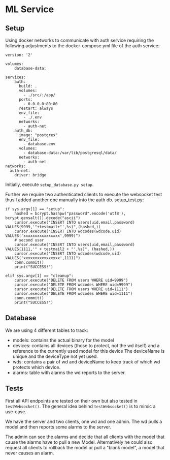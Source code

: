 # ML Service
## Setup
Using docker networks to communicate with auth service requiring the following adjustments to the docker-compose.yml file of the auth service:
```
version: '2'

volumes:
    database-data:

services:
    auth:
      build: .
      volumes:
        - ./src/:/app/
      ports:
        - 0.0.0.0:80:80 
      restart: always
      env_file:
        - ./.env
      networks:
        - auth-net
    auth_db:
      image: "postgres"
      env_file:
        - database.env
      volumes:
        - database-data:/var/lib/postgresql/data/
      networks:
        - auth-net
networks:
  auth-net:
    driver: bridge
 ```

Initially, execute ```setup_database.py setup```.
 
Further we require two authenticated clients to execute the websocket test thus I added another one manually into the auth db.
setup_test.py:
```
if sys.argv[1] == "setup":
    hashed = bcrypt.hashpw("password".encode('utf8'), bcrypt.gensalt()).decode("ascii")
    cursor.execute("INSERT INTO users(uid,email,password) VALUES(9999,'"+testmail+"',%s)",(hashed,))
    cursor.execute("INSERT INTO wdcodes(wdcode,uid) VALUES('xxxxxxxxxxxxxxxx',9999)")
    # second user
    cursor.execute("INSERT INTO users(uid,email,password) VALUES(1111,'" + testmail2 + "',%s)", (hashed,))
    cursor.execute("INSERT INTO wdcodes(wdcode,uid) VALUES('xxxxxxxxxxxxxxxx',1111)")
    conn.commit()
    print("SUCCESS!")

elif sys.argv[1] == "cleanup":
    cursor.execute("DELETE FROM users WHERE uid=9999")
    cursor.execute("DELETE FROM wdcodes WHERE uid=9999")
    cursor.execute("DELETE FROM users WHERE uid=1111")
    cursor.execute("DELETE FROM wdcodes WHERE uid=1111")
    conn.commit()
    print("SUCCESS!")
```
## Database
We are using 4 different tables to track:
- models: contains the actual binary for the model 
- devices: contains all devices (those to protect, not the wd itself) and a reference to the currently used model for this device
The deviceName is unique and the deviceType not yet used.
- wds: contains a pair of wd and deviceName to keep track of which wd protects which device.
- alarms: table with alarms the wd reports to the server.
## Tests
First all API endpoints are tested on their own but also tested in ```testWebsocket()```.
The general idea behind ```testWebsocket()``` is to mimic a use-case.

We have the server and two clients, one wd and one admin. The wd pulls a model and then reports some alarms to the server. 

The admin can see the alarms and decide that all clients with the model that cause the alarms have to pull a new Model. Alternatively he could also request all clients to rollback the model or pull a "blank model", a model that never causes an alarm.